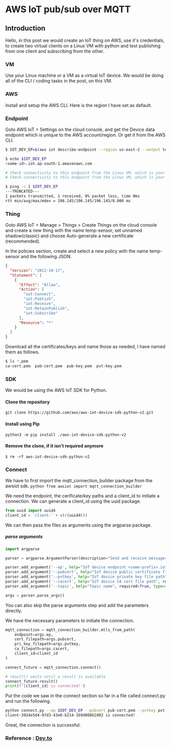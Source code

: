 # AWS IoT pub/sub over MQTT

## Introduction

Hello, in this post we would create an IoT thing on AWS, use it's credentials, to create two virtual clients on a Linux VM with python and test publishing from one client and subscribing from the other.

### VM
Use your Linux machine or a VM as a virtual IoT device. We would be doing all of the CLI / coding tasks in the post, on this VM.

### AWS
Install and setup the AWS CLI. Here is the region I have set as default.

### Endpoint
Goto AWS IoT > Settings on the cloud console, and get the Device data endpoint which is unique to the AWS account/region. Or get it from the AWS CLI.

```bash
$ IOT_DEV_EP=$(aws iot describe-endpoint --region us-east-2 --output text --query endpointAddress)

$ echo $IOT_DEV_EP
<some-id>.iot.ap-south-1.amazonaws.com

# Check connectivity to this endpoint from the Linux VM, which is your virtual IoT device.
# Check connectivity to this endpoint from the Linux VM, which is your virtual IoT device.

$ ping -c 1 $IOT_DEV_EP
---TRUNCATED---
1 packets transmitted, 1 received, 0% packet loss, time 0ms
rtt min/avg/max/mdev = 196.145/196.145/196.145/0.000 ms
```

### Thing
Goto AWS IoT > Manage > Things > Create Things
on the cloud console and create a new thing with the name temp-sensor, set unnamed shadow(classic) and choose
Auto-generate a new certificate (recommended).

In the policies section, create and select a new policy with the name temp-sensor and the following JSON.


```json
{
  "Version": "2012-10-17",
  "Statement": [
    {
      "Effect": "Allow",
      "Action": [
        "iot:Connect",
        "iot:Publish",
        "iot:Receive",
        "iot:RetainPublish",
        "iot:Subscribe"
      ],
      "Resource": "*"
    }
  ]
}
```


Download all the certificates/keys and name those as needed, I have named them as follows.

```bash
$ ls *.pem
ca-cert.pem  pub-cert.pem  pub-key.pem  pvt-key.pem
```

### SDK
We would be using the AWS IoT SDK for Python.
#### Clone the repository
``` git clone https://github.com/aws/aws-iot-device-sdk-python-v2.git ```

#### Install using Pip
``` python3 -m pip install ./aws-iot-device-sdk-python-v2 ```

#### Remove  the clone, if it isn't required anymore
``` $ rm -rf aws-iot-device-sdk-python-v2 ```


### Connect

We have to first import the mqtt_connection_builder package from the awsiot sdk.
```python from awsiot import mqtt_connection_builder ```

We need the endpoint, the cerificate/key paths and a client_id to initiate a connection. We can generate a client_id using the uuid package.

```python 
from uuid import uuid4
client_id = 'client-' + str(uuid4())
```

We can then pass the files as arguments using the argparse package.

##### parse arguments

```python 
import argparse

parser = argparse.ArgumentParser(description="Send and receive messages through and MQTT connection.")

parser.add_argument('--ep', help="IoT device endpoint <some-prefix>.iot.<region>.amazonaws.com", required=True, type=str)
parser.add_argument('--pubcert', help="IoT device public certificate file path", required=True, type=str)
parser.add_argument('--pvtkey', help="IoT device private key file path", required=True, type=str)
parser.add_argument('--cacert', help="IoT device CA cert file path", required=True, type=str)
parser.add_argument('--topic', help="Topic name", required=True, type=str)

args = parser.parse_args()
```

You can also skip the parse arguments step and add the parameters directly.

We have the necessary parameters to initiate the connection.
```python 
mqtt_connection = mqtt_connection_builder.mtls_from_path(
    endpoint=args.ep,
    cert_filepath=args.pubcert,
    pri_key_filepath=args.pvtkey,
    ca_filepath=args.cacert,
    client_id=client_id
)

connect_future = mqtt_connection.connect()

# result() waits until a result is available
connect_future.result()
print(f'{client_id} is connected!')
```

Put the code we saw in the connect section so far in a file called connect.py and run the following.
```bash 
python connect.py --ep $IOT_DEV_EP --pubcert pub-cert.pem --pvtkey pvt-key.key --cacert ca-cert.pem --topic temperatureTopic                               
client-3924e5d4-97d3-43e6-b214-169d008b2d02 is connected!
```

Great, the connection is successful.






### Reference : [Dev.to](https://dev.to/aws-builders/aws-iot-pubsub-over-mqtt-1oig)
